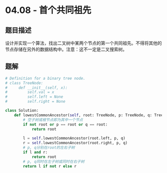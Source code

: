 # 04.08 - 首个共同祖先

## 题目描述
设计并实现一个算法，找出二叉树中某两个节点的第一个共同祖先。不得将其他的节点存储在另外的数据结构中。注意：这不一定是二叉搜索树。

## 题解
```python
# Definition for a binary tree node.
# class TreeNode:
#     def __init__(self, x):
#         self.val = x
#         self.left = None
#         self.right = None

class Solution:
    def lowestCommonAncestor(self, root: TreeNode, p: TreeNode, q: TreeNode) -> TreeNode:
        # 空子树或根节点即为其中一个节点
        if not root or p == root or q == root:
            return root
        
        l = self.lowestCommonAncestor(root.left, p, q)
        r = self.lowestCommonAncestor(root.right, p, q)
        # p, q分别在root的左右子树
        if l and r:
            return root
        # p, q同时在左子树或同时在右子树
        return l if not r else r
```
